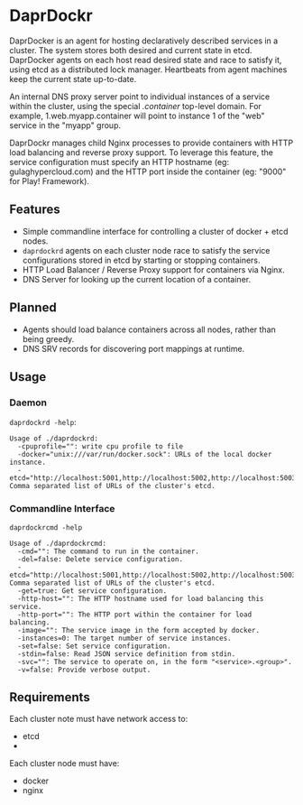 DaprDockr
=========

DaprDocker is an agent for hosting declaratively described services in a cluster.
The system stores both desired and current state in etcd. DaprDocker agents on each host read desired state and race to
satisfy it, using etcd as a distributed lock manager. Heartbeats from agent machines keep the current state up-to-date.

An internal DNS proxy server point to individual instances of a service within the cluster,
using the special _.container_ top-level domain.
For example, 1.web.myapp.container will point to instance 1 of the "web" service in the "myapp" group.

DaprDockr manages child Nginx processes to provide containers with HTTP load balancing and reverse proxy support. To leverage this feature, the service configuration must specify an HTTP hostname (eg: gulaghypercloud.com) and the HTTP port inside the container (eg: "9000" for Play! Framework).

Features
--------
- Simple commandline interface for controlling a cluster of docker + etcd nodes.
- `daprdockrd` agents on each cluster node race to satisfy the service configurations stored in etcd by starting or stopping containers.
- HTTP Load Balancer / Reverse Proxy support for containers via Nginx.
- DNS Server for looking up the current location of a container.

Planned
-------
- Agents should load balance containers across all nodes, rather than being greedy.
- DNS SRV records for discovering port mappings at runtime.

Usage
-----
### Daemon ###
`daprdockrd -help`:
```
Usage of ./daprdockrd:
  -cpuprofile="": write cpu profile to file
  -docker="unix:///var/run/docker.sock": URLs of the local docker instance.
  -etcd="http://localhost:5001,http://localhost:5002,http://localhost:5003": Comma separated list of URLs of the cluster's etcd.
```

### Commandline Interface ###
`daprdockrcmd -help`
```
Usage of ./daprdockrcmd:
  -cmd="": The command to run in the container.
  -del=false: Delete service configuration.
  -etcd="http://localhost:5001,http://localhost:5002,http://localhost:5003": Comma separated list of URLs of the cluster's etcd.
  -get=true: Get service configuration.
  -http-host="": The HTTP hostname used for load balancing this service.
  -http-port="": The HTTP port within the container for load balancing.
  -image="": The service image in the form accepted by docker.
  -instances=0: The target number of service instances.
  -set=false: Set service configuration.
  -stdin=false: Read JSON service definition from stdin.
  -svc="": The service to operate on, in the form "<service>.<group>".
  -v=false: Provide verbose output.
```

Requirements
------------
Each cluster note must have network access to:
- etcd
- 
Each cluster node must have:
- docker
- nginx

